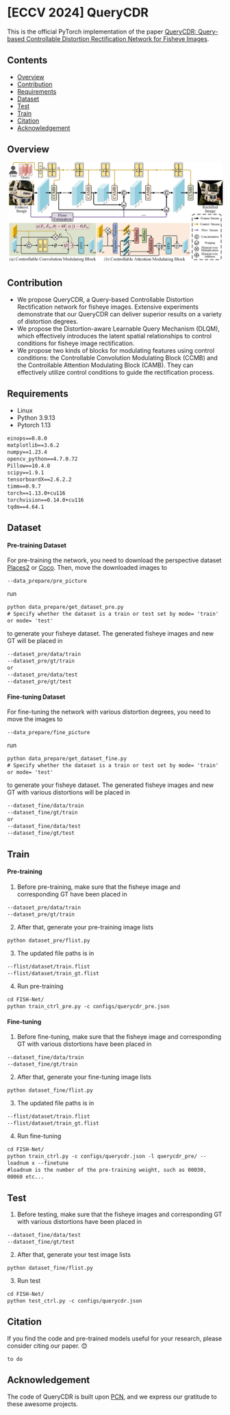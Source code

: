 # [ECCV 2024] QueryCDR
This is the official PyTorch implementation of the paper [QueryCDR: Query-based Controllable Distortion Rectification Network for Fisheye Images](https://www.ecva.net/papers/eccv_2024/papers_ECCV/papers/02355.pdf).

## Contents
- [Overview](#overview)
- [Contribution](#contribution)
- [Requirements](#requirements)
- [Dataset](#dataset)
- [Test](#test)
- [Train](#train)
- [Citation](#citation)
- [Acknowledgement](#acknowledgement)

## Overview
![overview](fig/overview.png)

## Contribution
* We propose QueryCDR, a Query-based Controllable Distortion Rectification network for fisheye images. Extensive experiments demonstrate that our QueryCDR can deliver superior results on a variety of distortion degrees.
* We propose the Distortion-aware Learnable Query Mechanism (DLQM), which effectively introduces the latent spatial relationships to control conditions for fisheye image rectification.
* We propose two kinds of blocks for modulating features using control conditions: the Controllable Convolution Modulating Block (CCMB) and the Controllable Attention Modulating Block (CAMB). They can effectively utilize control conditions to guide the rectification process.

## Requirements
- Linux
- Python 3.9.13
- Pytorch 1.13

```
einops==0.8.0
matplotlib==3.6.2
numpy==1.23.4
opencv_python==4.7.0.72
Pillow==10.4.0
scipy==1.9.1
tensorboardX==2.6.2.2
timm==0.9.7
torch==1.13.0+cu116
torchvision==0.14.0+cu116
tqdm==4.64.1
```

## Dataset
#### Pre-training Dataset

For pre-training the network,  you need to download the perspective dataset [Places2](http://places2.csail.mit.edu/download.html) or [Coco](https://cocodataset.org/). Then, move the downloaded images to

```
--data_prepare/pre_picture
```
run
```
python data_prepare/get_dataset_pre.py
# Specify whether the dataset is a train or test set by mode= 'train' or mode= 'test'
```
to generate your fisheye dataset. The generated fisheye images and new GT will be placed in 

```
--dataset_pre/data/train 
--dataset_pre/gt/train  
or 
--dataset_pre/data/test
--dataset_pre/gt/test
```

#### Fine-tuning Dataset

For fine-tuning the network with various distortion degrees, you need to move the images to

```
--data_prepare/fine_picture
```

run

```
python data_prepare/get_dataset_fine.py
# Specify whether the dataset is a train or test set by mode= 'train' or mode= 'test'
```

to generate your fisheye dataset. The generated fisheye images and new GT with various distortions will be placed in 

```
--dataset_fine/data/train 
--dataset_fine/gt/train  
or 
--dataset_fine/data/test
--dataset_fine/gt/test
```

## Train
#### Pre-training

1. Before pre-training, make sure that the fisheye image and corresponding GT have been placed in

```
--dataset_pre/data/train
--dataset_pre/gt/train
```

2. After that, generate your pre-training image lists

```
python dataset_pre/flist.py
```

3. The updated file paths is in

```
--flist/dataset/train.flist 
--flist/dataset/train_gt.flist 
```

4. Run pre-training

```
cd FISH-Net/
python train_ctrl_pre.py -c configs/querycdr_pre.json
```
#### Fine-tuning

1. Before fine-tuning, make sure that the fisheye image and corresponding GT with various distortions have been placed in

```
--dataset_fine/data/train
--dataset_fine/gt/train
```

2. After that, generate your fine-tuning image lists

```
python dataset_fine/flist.py
```

3. The updated file paths is in

```
--flist/dataset/train.flist 
--flist/dataset/train_gt.flist 
```

4. Run fine-tuning

```
cd FISH-Net/
python train_ctrl.py -c configs/querycdr.json -l querycdr_pre/ --loadnum x --finetune
#loadnum is the number of the pre-training weight, such as 00030, 00060 etc...
```

## Test

1. Before testing, make sure that the fisheye images and corresponding GT with various distortions have been placed in

```
--dataset_fine/data/test
--dataset_fine/gt/test
```

2. After that, generate your test image lists

```
python dataset_fine/flist.py
```

3. Run test

```
cd FISH-Net/
python test_ctrl.py -c configs/querycdr.json
```

## Citation

If you find the code and pre-trained models useful for your research, please consider citing our paper. :blush:
```
to do
```

## Acknowledgement
The code of QueryCDR is built upon [PCN](https://github.com/uof1745-cmd/PCN), and we express our gratitude to these awesome projects.
